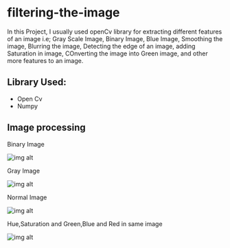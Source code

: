 # filtering-the-image
In this Project, I usually used openCv library for extracting different features of an image i.e; Gray Scale Image, Binary Image, Blue Image, Smoothing the image, Blurring the image, Detecting the edge of an image, adding Saturation in image, COnverting the image into Green image, and other more features to an image.

## Library Used:

* Open Cv
* Numpy

## Image processing

Binary Image

![img alt](https://github.com/Raushan998/filtering-the-image/blob/master/Binary.jpg)

Gray Image

![img alt](https://github.com/Raushan998/filtering-the-image/blob/master/gray.jpg)

Normal Image

![img alt](https://github.com/Raushan998/filtering-the-image/blob/master/idiots.jpg)

Hue,Saturation and Green,Blue and Red in same image

![img alt](https://github.com/Raushan998/filtering-the-image/blob/master/image.jpg)


